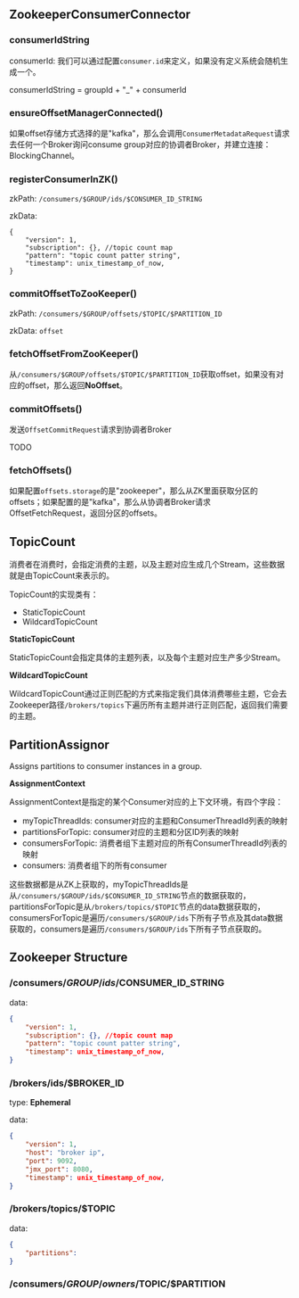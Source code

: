 
## ZookeeperConsumerConnector

### consumerIdString

consumerId: 我们可以通过配置`consumer.id`来定义，如果没有定义系统会随机生成一个。

consumerIdString = groupId + "_" + consumerId 

### ensureOffsetManagerConnected()

如果offset存储方式选择的是"kafka"，那么会调用`ConsumerMetadataRequest`请求去任何一个Broker询问consume group对应的协调者Broker，并建立连接：BlockingChannel。

### registerConsumerInZK()

zkPath: `/consumers/$GROUP/ids/$CONSUMER_ID_STRING`

zkData: 

```
{
    "version": 1,
    "subscription": {}, //topic count map
    "pattern": "topic count patter string",
    "timestamp": unix_timestamp_of_now,
}
```

### commitOffsetToZooKeeper()

zkPath: `/consumers/$GROUP/offsets/$TOPIC/$PARTITION_ID`

zkData: `offset`

### fetchOffsetFromZooKeeper()

从`/consumers/$GROUP/offsets/$TOPIC/$PARTITION_ID`获取offset，如果没有对应的offset，那么返回**NoOffset**。

### commitOffsets()

发送`OffsetCommitRequest`请求到协调者Broker

TODO

### fetchOffsets()

如果配置`offsets.storage`的是"zookeeper"，那么从ZK里面获取分区的offsets；如果配置的是"kafka"，那么从协调者Broker请求OffsetFetchRequest，返回分区的offsets。


## TopicCount

消费者在消费时，会指定消费的主题，以及主题对应生成几个Stream，这些数据就是由TopicCount来表示的。

TopicCount的实现类有：
- StaticTopicCount
- WildcardTopicCount

**StaticTopicCount**

StaticTopicCount会指定具体的主题列表，以及每个主题对应生产多少Stream。

**WildcardTopicCount**

WildcardTopicCount通过正则匹配的方式来指定我们具体消费哪些主题，它会去Zookeeper路径`/brokers/topics`下遍历所有主题并进行正则匹配，返回我们需要的主题。



## PartitionAssignor

Assigns partitions to consumer instances in a group.

**AssignmentContext**

AssignmentContext是指定的某个Consumer对应的上下文环境，有四个字段：

- myTopicThreadIds: consumer对应的主题和ConsumerThreadId列表的映射
- partitionsForTopic: consumer对应的主题和分区ID列表的映射
- consumersForTopic: 消费者组下主题对应的所有ConsumerThreadId列表的映射
- consumers: 消费者组下的所有consumer

这些数据都是从ZK上获取的，myTopicThreadIds是从`/consumers/$GROUP/ids/$CONSUMER_ID_STRING`节点的数据获取的，partitionsForTopic是从`/brokers/topics/$TOPIC`节点的data数据获取的，consumersForTopic是遍历`/consumers/$GROUP/ids`下所有子节点及其data数据获取的，consumers是遍历`/consumers/$GROUP/ids`下所有子节点获取的。


## Zookeeper Structure

### /consumers/$GROUP/ids/$CONSUMER_ID_STRING

data:

```json
{
    "version": 1,
    "subscription": {}, //topic count map
    "pattern": "topic count patter string",
    "timestamp": unix_timestamp_of_now,
}
```

### /brokers/ids/$BROKER_ID

type: **Ephemeral**

data:

```json
{
    "version": 1,
    "host": "broker ip",
    "port": 9092,
    "jmx_port": 8080,
    "timestamp": unix_timestamp_of_now,
}
```

### /brokers/topics/$TOPIC

data:

```json
{
    "partitions":
}
```

### /consumers/$GROUP/owners/$TOPIC/$PARTITION



